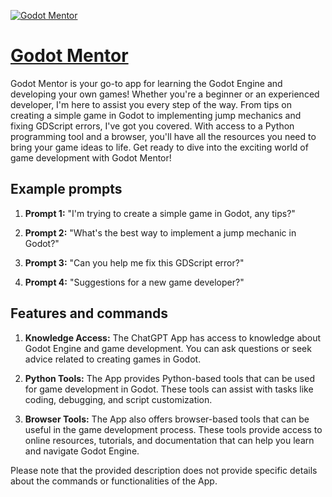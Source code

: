 [![Godot Mentor](https://files.oaiusercontent.com/file-5i8XZM6TA2BcFZhfWCPfx2yC?se=2123-10-18T08%3A15%3A39Z&sp=r&sv=2021-08-06&sr=b&rscc=max-age%3D31536000%2C%20immutable&rscd=attachment%3B%20filename%3D%25E6%259C%25AA%25E6%25A0%2587%25E9%25A2%2598-1.jpg&sig=VV57R20Iv/D3/oN8/pc%2BjATDBXp1mmbCVFazEau5MCE%3D)](https://chat.openai.com/g/g-A19aYBnmA-godot-mentor)

# [Godot Mentor](https://chat.openai.com/g/g-A19aYBnmA-godot-mentor)

Godot Mentor is your go-to app for learning the Godot Engine and developing your own games! Whether you're a beginner or an experienced developer, I'm here to assist you every step of the way. From tips on creating a simple game in Godot to implementing jump mechanics and fixing GDScript errors, I've got you covered. With access to a Python programming tool and a browser, you'll have all the resources you need to bring your game ideas to life. Get ready to dive into the exciting world of game development with Godot Mentor!

## Example prompts

1. **Prompt 1:** "I'm trying to create a simple game in Godot, any tips?"

2. **Prompt 2:** "What's the best way to implement a jump mechanic in Godot?"

3. **Prompt 3:** "Can you help me fix this GDScript error?"

4. **Prompt 4:** "Suggestions for a new game developer?"

## Features and commands

1. **Knowledge Access:** The ChatGPT App has access to knowledge about Godot Engine and game development. You can ask questions or seek advice related to creating games in Godot.

2. **Python Tools:** The App provides Python-based tools that can be used for game development in Godot. These tools can assist with tasks like coding, debugging, and script customization.

3. **Browser Tools:** The App also offers browser-based tools that can be useful in the game development process. These tools provide access to online resources, tutorials, and documentation that can help you learn and navigate Godot Engine.

Please note that the provided description does not provide specific details about the commands or functionalities of the App.